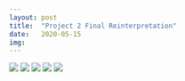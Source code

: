 ```yaml
---
layout: post
title:  "Project 2 Final Reinterpretation"
date:   2020-05-15
img:
---
```

<img src="{{site.baseurl}}/assets/img/DesignImages/Final1.JPG">  
<img src="{{site.baseurl}}/assets/img/DesignImages/Final1.1.JPG">
<img src="{{site.baseurl}}/assets/img/DesignImages/Final1.2.JPG">
<img src="{{site.baseurl}}/assets/img/DesignImages/Final1.3.JPG">
<img src="{{site.baseurl}}/assets/img/DesignImages/Final1.4.JPG">        
